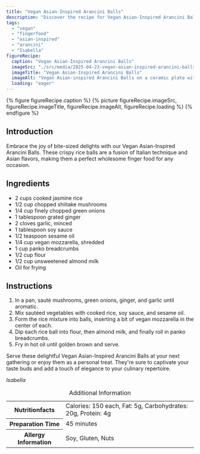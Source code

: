 ```yaml
---
title: "Vegan Asian-Inspired Arancini Balls"
description: "Discover the recipe for Vegan Asian-Inspired Arancini Balls, where Italian technique meets Asian flavors in this delightful finger food."
tags:
  - "vegan"
  - "fingerfood"
  - "asian-inspired"
  - "arancini"
  - "Isabella"
figureRecipe: 
  caption: "Vegan Asian-Inspired Arancini Balls"
  imageSrc: "./src/media/2025-04-23-vegan-asian-inspired-arancini-balls-7697.png"
  imageTitle: "Vegan Asian-Inspired Arancini Balls"
  imageAlt: "Vegan Asian-inspired Arancini Balls on a ceramic plate with soy sauce dip and green onion garnish, set on a minimalist table."
  loading: "eager"
---
```


{% figure figureRecipe.caption %}
{% picture figureRecipe.imageSrc, figureRecipe.imageTitle, figureRecipe.imageAlt, figureRecipe.loading %}
{% endfigure %}

## Introduction

Embrace the joy of bite-sized delights with our Vegan Asian-Inspired Arancini Balls. These crispy rice balls are a fusion of Italian technique and Asian flavors, making them a perfect wholesome finger food for any occasion.

## Ingredients

- 2 cups cooked jasmine rice
- 1/2 cup chopped shiitake mushrooms
- 1/4 cup finely chopped green onions
- 1 tablespoon grated ginger
- 2 cloves garlic, minced
- 1 tablespoon soy sauce
- 1/2 teaspoon sesame oil
- 1/4 cup vegan mozzarella, shredded
- 1 cup panko breadcrumbs
- 1/2 cup flour
- 1/2 cup unsweetened almond milk
- Oil for frying

## Instructions

1. In a pan, sauté mushrooms, green onions, ginger, and garlic until aromatic.
2. Mix sautéed vegetables with cooked rice, soy sauce, and sesame oil.
3. Form the rice mixture into balls, inserting a bit of vegan mozzarella in the center of each.
4. Dip each rice ball into flour, then almond milk, and finally roll in panko breadcrumbs.
5. Fry in hot oil until golden brown and serve.

Serve these delightful Vegan Asian-Inspired Arancini Balls at your next gathering or enjoy them as a personal treat. They're sure to captivate your taste buds and add a touch of elegance to your culinary repertoire.

*Isabella*

<table><caption class='sr-only'>Additional Information</caption><tr><th>Nutritionfacts</th><td>Calories: 150 each, Fat: 5g, Carbohydrates: 20g, Protein: 4g&nbsp;</td></tr><tr><th>Preparation Time</th><td>45 minutes&nbsp;</td></tr><tr><th>Allergy Information</th><td>Soy, Gluten, Nuts&nbsp;</td></tr></table>

